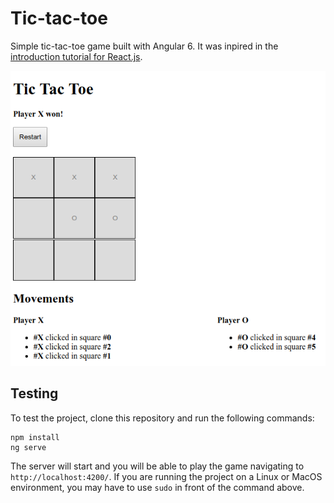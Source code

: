 # Tic-tac-toe

Simple tic-tac-toe game built with Angular 6. It was inpired in the [introduction tutorial for React.js](https://reactjs.org/tutorial/tutorial.html).

![tic-tac-toe demo](https://raw.githubusercontent.com/evgomes/tic-tac-toe-angular/master/doc-images/tic-tac-toe.png)

## Testing

To test the project, clone this repository and run the following commands:
```
npm install
ng serve
```

The server will start and you will be able to play the game navigating to `http://localhost:4200/`. If you are running the project on a Linux or MacOS environment, you may have to use `sudo` in front of the command above.
